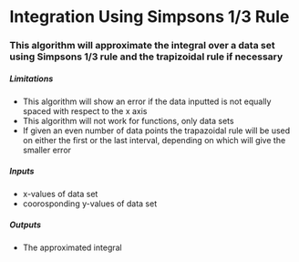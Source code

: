 # Integration Using Simpsons 1/3 Rule
### This algorithm will approximate the integral over a data set using Simpsons 1/3 rule and the trapizoidal rule if necessary
##### Limitations
  * This algorithm will show an error if the data inputted is not equally spaced with respect to the x axis
  * This algorithm will not work for functions, only data sets
  * If given an even number of data points the trapazoidal rule will be used on either the first or the last interval,
  depending on which will give the smaller error
##### Inputs
  * x-values of data set
  * coorosponding y-values of data set
##### Outputs
  * The approximated integral
